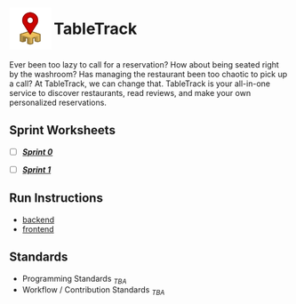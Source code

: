 <h1 style="display: flex; align-items: center; gap: 5px;">
  <img src="TableTrack-logo.svg" alt="Logo" height="75" style="padding: 0; margin: 0;" />
  TableTrack
</h1>

Ever been too lazy to call for a reservation? How about being seated right by the washroom? Has managing the restaurant been too chaotic to pick up a call? At TableTrack, we can change that. TableTrack is your all-in-one service to discover restaurants, read reviews, and make your own personalized reservations.


## Sprint Worksheets
 - [ ] ***[Sprint 0](./documentation/sprint0/sprint0.md)***
 - [ ] ***[Sprint 1](./documentation/sprint1/worksheet1.md)***


## Run Instructions
- [backend](./source/backend/README.md)
- [frontend](./source/frontend/web/README.md#front-end-start-instructions)

## Standards
- Programming Standards *$_{TBA}$*
- Workflow / Contribution Standards *$_{TBA}$*


